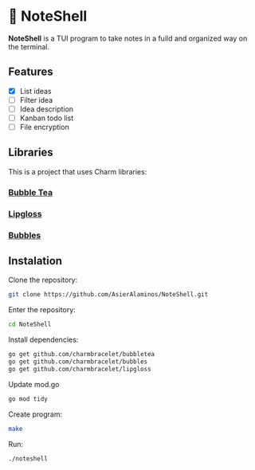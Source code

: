 # 📓 NoteShell

**NoteShell** is a TUI program to take notes in a fuild and organized way on the terminal.

## Features
- [x] List ideas
- [ ] Filter idea
- [ ] Idea description
- [ ] Kanban todo list
- [ ] File encryption

## Libraries
This is a project that uses Charm libraries:

### [Bubble Tea](https://github.com/charmbracelet/bubbletea)

### [Lipgloss](https://github.com/charmbracelet/lipgloss)

### [Bubbles](https://github.com/charmbracelet/bubbles)

## Instalation

Clone the repository:
```bash
git clone https://github.com/AsierAlaminos/NoteShell.git
```

Enter the repository:
```bash
cd NoteShell
```

Install dependencies:
```bash
go get github.com/charmbracelet/bubbletea
go get github.com/charmbracelet/bubbles
go get github.com/charmbracelet/lipgloss
```

Update mod.go
```bash
go mod tidy
```

Create program:
```bash
make
```

Run:
```bash
./noteshell
```

